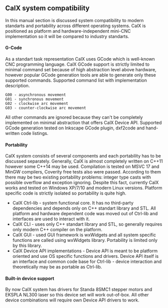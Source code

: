 ## CalX system compatibility
In this manual section is discussed system compatibility to modern standarts and portability across different operating systems. CalX is positioned as platform and hardware-independent mini-CNC implementation so it will be compared to industry standarts.
#### G-Code
As a standart task representation CalX uses GCode which is well-known CNC programming language. CalX GCode support is strictly limited to minimal command set because of high abstraction level above hardware, however popular GCode generation tools are able to generate only these supported commands. Supported command list with implementation description.
```
G00 - asynchronous movement
G01 - synchronous movement
G02 - clockwise arc movement
G03 - counter-clockwise arc movement
```
All other commands are ignored because they can't be completely implemented on minimal abstraction that offers CalX Device API. Supported GCode generation tested on Inkscape GCode plugin, dxf2code and hand-written code listings.
#### Portability
CalX system consists of several components and each portability has to be discussed separately. Generally, CalX is almost completely written on C++11 however some C++14 may be used. Compilation is tested on MSVC 17 and MinGW compilers, Coverity free tests also were passed. According to them there may be two existing portability problems: integer type casts with possible overflow and exception ignoring. Despite this fact, currently CalX works and tested on Windows XP/7/10 and modern Linux versions. Platform specific code is strictly isolated so portability is quite high.
* CalX Ctrl-lib - system functional core. It has no third-party dependencies and depends only on C++ standart library and STL. All platform and hardware dependent code was moved out of Ctrl-lib and interfaces are used to interact with it.
* CalX CLI - uses only C++ standart library and STL, so generally requires only modern C++ compiler on the platform.
* CalX GUI - used GUI framework is wxWidgets and all system specific functions are called using wxWidgets library. Portability is limited only by this library.
* CalX Device API implementations - Device API is meant to be platform oriented and use OS specific functions and drivers. Device API itself is an interface and common code base for Ctrl-lib - device interaction and theoretically may be as portable as Ctrl-lib.
#### Built-in device support
By now CalX system has drivers for Standa 8SMC1 stepper motors and EKSPLA NL300 laser so this device set will work out-of-box. All other device combinations will require own Device API drivers to work.
